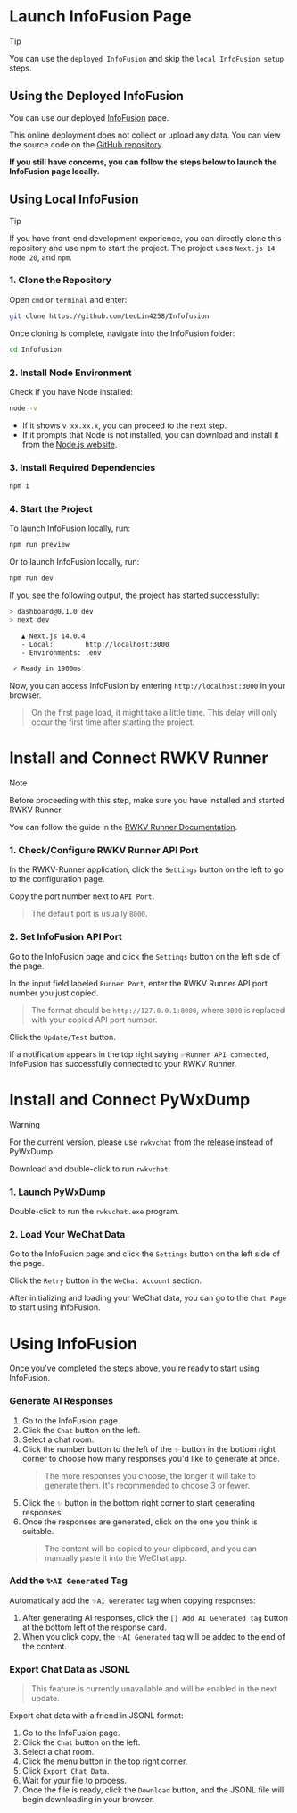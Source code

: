 # Launch InfoFusion Page

> [!TIP]
> You can use the `deployed InfoFusion` and skip the `local InfoFusion setup` steps.

## Using the Deployed InfoFusion

You can use our deployed [InfoFusion](https://infofusion.vercel.app/) page.

This online deployment does not collect or upload any data. You can view the source code on the [GitHub repository](https://github.com/LeoLin4258/Infofusion).

**If you still have concerns, you can follow the steps below to launch the InfoFusion page locally.**

## Using Local InfoFusion
> [!TIP]
> If you have front-end development experience, you can directly clone this repository and use npm to start the project.
> The project uses `Next.js 14`, `Node 20`, and `npm`.

### 1. Clone the Repository
Open `cmd` or `terminal` and enter:

```bash
git clone https://github.com/LeoLin4258/Infofusion
```

Once cloning is complete, navigate into the InfoFusion folder:

```bash
cd Infofusion
```

### 2. Install Node Environment
Check if you have Node installed:

```bash
node -v
```
- If it shows `v xx.xx.x`, you can proceed to the next step.
- If it prompts that Node is not installed, you can download and install it from the [Node.js website](https://nodejs.org/en).

### 3. Install Required Dependencies
```bash
npm i
```

### 4. Start the Project

To launch InfoFusion locally, run:

```bash
npm run preview
```

Or to launch InfoFusion locally, run:

```bash
npm run dev
```

If you see the following output, the project has started successfully:

```bash
> dashboard@0.1.0 dev
> next dev

   ▲ Next.js 14.0.4
   - Local:        http://localhost:3000
   - Environments: .env

 ✓ Ready in 1900ms
```

Now, you can access InfoFusion by entering `http://localhost:3000` in your browser.  
> On the first page load, it might take a little time. This delay will only occur the first time after starting the project.

# Install and Connect RWKV Runner
> [!NOTE]
> Before proceeding with this step, make sure you have installed and started RWKV Runner.
>
> You can follow the guide in the [RWKV Runner Documentation](https://rwkv.cn/RWKV-Runner/Introduction).

### 1. Check/Configure RWKV Runner API Port
In the RWKV-Runner application, click the `Settings` button on the left to go to the configuration page.

Copy the port number next to `API Port`.  
> The default port is usually `8000`.

### 2. Set InfoFusion API Port
Go to the InfoFusion page and click the `Settings` button on the left side of the page.

In the input field labeled `Runner Port`, enter the RWKV Runner API port number you just copied.  
> The format should be `http://127.0.0.1:8000`, where `8000` is replaced with your copied API port number.

Click the `Update/Test` button.

If a notification appears in the top right saying `✅Runner API connected`, InfoFusion has successfully connected to your RWKV Runner.

# Install and Connect PyWxDump
> [!WARNING]
> For the current version, please use `rwkvchat` from the [release](https://github.com/LeoLin4258/Infofusion/releases/tag/v1.0.0) instead of PyWxDump.
> 
> Download and double-click to run `rwkvchat`.

### 1. Launch PyWxDump
Double-click to run the `rwkvchat.exe` program.

### 2. Load Your WeChat Data
Go to the InfoFusion page and click the `Settings` button on the left side of the page.

Click the `Retry` button in the `WeChat Account` section.

After initializing and loading your WeChat data, you can go to the `Chat Page` to start using InfoFusion.

# Using InfoFusion
Once you've completed the steps above, you're ready to start using InfoFusion.

### Generate AI Responses
1. Go to the InfoFusion page.
2. Click the `Chat` button on the left.
3. Select a chat room.
4. Click the number button to the left of the `✨` button in the bottom right corner to choose how many responses you'd like to generate at once.
   > The more responses you choose, the longer it will take to generate them.
   > It's recommended to choose 3 or fewer.
5. Click the `✨` button in the bottom right corner to start generating responses.
6. Once the responses are generated, click on the one you think is suitable.
   > The content will be copied to your clipboard, and you can manually paste it into the WeChat app.

### Add the `✨AI Generated` Tag
Automatically add the `✨AI Generated` tag when copying responses:
1. After generating AI responses, click the `[] Add AI Generated tag` button at the bottom left of the response card.
2. When you click copy, the `✨AI Generated` tag will be added to the end of the content.

### Export Chat Data as JSONL
> This feature is currently unavailable and will be enabled in the next update.

Export chat data with a friend in JSONL format:
1. Go to the InfoFusion page.
2. Click the `Chat` button on the left.
3. Select a chat room.
4. Click the menu button in the top right corner.
5. Click `Export Chat Data`.
6. Wait for your file to process.
7. Once the file is ready, click the `Download` button, and the JSONL file will begin downloading in your browser.